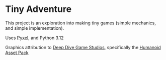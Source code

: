 # Tiny Adventure

This project is an exploration into making tiny games (simple mechanics, and simple implementation).

Uses [Pyxel](https://github.com/kitao/pyxel), and Python 3.12

Graphics attribution to [Deep Dive Game Studios](deepdivegamestudio.itch.io), specifically the [Humanoid Asset Pack](https://deepdivegamestudio.itch.io/humanoid-asset-pack)
